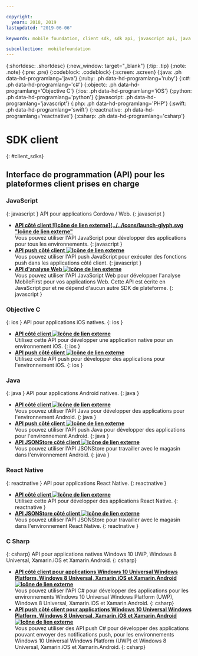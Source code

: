 ```yaml
---

copyright:
  years: 2018, 2019
lastupdated: "2019-06-06"

keywords: mobile foundation, client sdk, sdk api, javascript api, java api, react native api, objective-c api, csharp api

subcollection:  mobilefoundation
---
```


{:shortdesc: .shortdesc}
{:new_window: target="_blank"}
{:tip: .tip}
{:note: .note}
{:pre: .pre}
{:codeblock: .codeblock}
{:screen: .screen}
{:java: .ph data-hd-programlang='java'}
{:ruby: .ph data-hd-programlang='ruby'}
{:c#: .ph data-hd-programlang='c#'}
{:objectc: .ph data-hd-programlang='Objective C'}
{:ios: .ph data-hd-programlang='iOS'}
{:python: .ph data-hd-programlang='python'}
{:javascript: .ph data-hd-programlang='javascript'}
{:php: .ph data-hd-programlang='PHP'}
{:swift: .ph data-hd-programlang='swift'}
{:reactnative: .ph data-hd-programlang='reactnative'}
{:csharp: .ph data-hd-programlang='csharp'}

# SDK client
{: #client_sdks}

## Interface de programmation (API) pour les plateformes client prises en charge

### JavaScript
{: javascript }
API pour applications Cordova / Web.
{: javascript }
* **[API côté client ![Icône de lien externe](../../icons/launch-glyph.svg "Icône de lien externe"](http://mobilefirstplatform.ibmcloud.com/tutorials/en/foundation/8.0/api/client-side-api/javascript/client/)**  
    Vous pouvez utiliser l'API JavaScript pour développer des applications pour tous les environnements.
    {: javascript }
* **[API push côté client ![Icône de lien externe](../../icons/launch-glyph.svg "Icône de lien externe")](http://mobilefirstplatform.ibmcloud.com/api-ref/push-hybrid-cordova-js-apidoc/html/refjavascript-mfp-push-hybrid/html/index.html)**  
    Vous pouvez utiliser l'API push JavaScript pour exécuter des fonctions push dans les applications côté client.
    {: javascript }
* **[API d'analyse Web ![Icône de lien externe](../../icons/launch-glyph.svg "Icône de lien externe")](http://mobilefirstplatform.ibmcloud.com/api-ref/wl-web-analytics-client-js-apidoc/html/refjavascript-web-analytics-client/html/index.html)**  
    Vous pouvez utiliser l'API JavaScript Web pour développer l'analyse MobileFirst pour vos applications Web. Cette API est écrite en JavaScript pur et ne dépend d'aucun autre SDK de plateforme.
    {: javascript }

### Objective C
{: ios }
API pour applications iOS natives.
{: ios }
* **[API côté client ![Icône de lien externe](../../icons/launch-glyph.svg "Icône de lien externe")](http://mobilefirstplatform.ibmcloud.com/api-ref/wl-ios-objc-apidoc/html/refobjc-worklight-ios/html/index.html)**   
    Utilisez cette API pour développer une application native pour un environnement iOS.
    {: ios }
* **[API push côté client ![Icône de lien externe](../../icons/launch-glyph.svg "Icône de lien externe")](http://mobilefirstplatform.ibmcloud.com/api-ref/push-ios-n-objc-apidoc/html/refobjc-mfp-push-ios-native/html/index.html)**  
    Utilisez cette API push pour développer des applications pour l'environnement iOS.
    {: ios }

### Java
{: java }
API pour applications Android natives.
{: java }
* **[API côté client ![Icône de lien externe](../../icons/launch-glyph.svg "Icône de lien externe")](http://mobilefirstplatform.ibmcloud.com/api-ref/wl-android-n-java-apidoc/html/refjava-worklight-android-native/html/index.html)**  
    Vous pouvez utiliser l'API Java pour développer des applications pour l'environnement Android.
    {: java }
* **[API push côté client ![Icône de lien externe](../../icons/launch-glyph.svg "Icône de lien externe")](http://mobilefirstplatform.ibmcloud.com/api-ref/push-android-n-java-apidoc/html/refjava-mfp-push-android-native/html/index.html)**  
    Vous pouvez utiliser l'API push Java pour développer des applications pour l'environnement Android.
    {: java }
* **[API JSONStore côté client ![Icône de lien externe](../../icons/launch-glyph.svg "Icône de lien externe")](http://mobilefirstplatform.ibmcloud.com/api-ref/mfp-client-android-jsonstore-8/html/refjava-mfp-client-android-jsonstore/html/)**  
    Vous pouvez utiliser l'API JSONStore pour travailler avec le magasin dans l'environnement Android.
    {: java }

### React Native
{: reactnative }
API pour applications React Native.
{: reactnative }

* **[API côté client ![Icône de lien externe](../../icons/launch-glyph.svg "Icône de lien externe")](http://mobilefirstplatform.ibmcloud.com/api-ref/ibm-mobile-first-reactnative/html/refreactnative-mfp-apidoc/html/index.html)**   
    Utilisez cette API pour développer des applications React Native.
    {: reactnative }
* **[API JSONStore côté client ![Icône de lien externe](../../icons/launch-glyph.svg "Icône de lien externe")](http://mobilefirstplatform.ibmcloud.com/api-ref/ibm-mobile-first-reactnative-jsonstore/html/refreactnative-jsonstore-mfp-apidoc/html/index.html)**   
    Vous pouvez utiliser l'API JSONStore pour travailler avec le magasin dans l'environnement React Native.
    {: reactnative }

### C Sharp
{: csharp}
API pour applications natives Windows 10 UWP, Windows 8 Universal, Xamarin.iOS et Xamarin.Android.
{: csharp}
* **[API côté client pour applications Windows 10 Universal Windows Platform, Windows 8 Universal, Xamarin.iOS et Xamarin.Android ![Icône de lien externe](../../icons/launch-glyph.svg "Icône de lien externe")](http://public.dhe.ibm.com/software/products/en/MobileFirstPlatform/docs/v800/mfpf_csharp_win8_native_client_api.pdf)**  
    Vous pouvez utiliser l'API C# pour développer des applications pour les environnements Windows 10 Universal Windows Platform (UWP), Windows 8 Universal, Xamarin.iOS et Xamarin.Android.
    {: csharp}
* **[API push côté client pour applications Windows 10 Universal Windows Platform, Windows 8 Universal, Xamarin.iOS et Xamarin.Android ![Icône de lien externe](../../icons/launch-glyph.svg "Icône de lien externe")](http://public.dhe.ibm.com/software/products/en/MobileFirstPlatform/docs/v800/mfpf_csharp_win8_native_client_push_api.pdf)**  
    Vous pouvez utiliser des API push C# pour développer des applications pouvant envoyer des notifications push, pour les environnements Windows 10 Universal Windows Platform (UWP) et Windows 8 Universal, Xamarin.iOS et Xamarin.Android.
    {: csharp}
